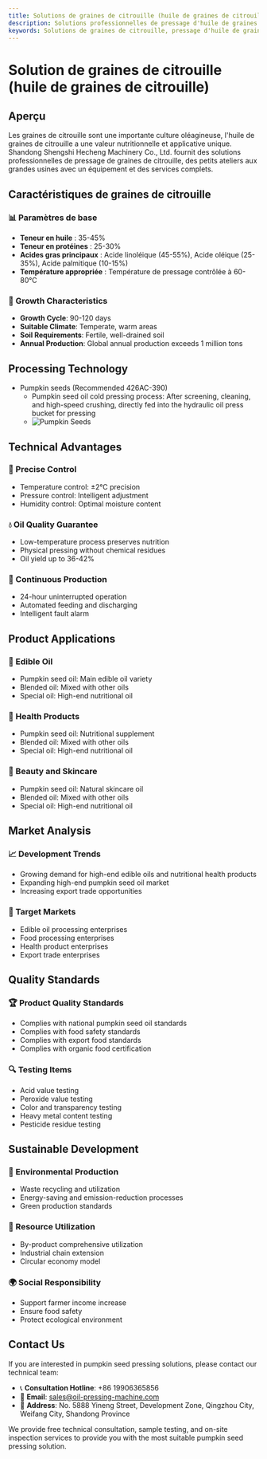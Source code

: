 ```yaml
---
title: Solutions de graines de citrouille (huile de graines de citrouille) - Shandong Shengshi Hecheng Machinery Co., Ltd.
description: Solutions professionnelles de pressage d'huile de graines de citrouille, fournissant des équipements et services techniques de transformation d'huile de graines de citrouille, teneur en huile 35-45%, utilisant le processus de pressage à froid pour mettre en valeur la valeur nutritionnelle, répondant aux besoins différents des petits ateliers aux grandes usines.
keywords: Solutions de graines de citrouille, pressage d'huile de graines de citrouille, équipement de transformation de graines de citrouille, ligne de production d'huile de graines de citrouille, processus de pressage à froid de graines de citrouille, presse à huile de graines de citrouille, extraction d'huile de graines de citrouille, transformation de graines oléagineuses de graines de citrouille, équipement de pressage d'huile de graines de citrouille, équipement de production d'huile de graines de citrouille, usine de transformation d'huile de graines de citrouille
---
```


# Solution de graines de citrouille (huile de graines de citrouille)

## Aperçu

Les graines de citrouille sont une importante culture oléagineuse, l'huile de graines de citrouille a une valeur nutritionnelle et applicative unique. Shandong Shengshi Hecheng Machinery Co., Ltd. fournit des solutions professionnelles de pressage de graines de citrouille, des petits ateliers aux grandes usines avec un équipement et des services complets.

## Caractéristiques de graines de citrouille

### 📊 Paramètres de base
- **Teneur en huile** : 35-45%
- **Teneur en protéines** : 25-30%
- **Acides gras principaux** : Acide linoléique (45-55%), Acide oléique (25-35%), Acide palmitique (10-15%)
- **Température appropriée** : Température de pressage contrôlée à 60-80℃

### 🌱 Growth Characteristics
- **Growth Cycle**: 90-120 days
- **Suitable Climate**: Temperate, warm areas
- **Soil Requirements**: Fertile, well-drained soil
- **Annual Production**: Global annual production exceeds 1 million tons

## Processing Technology

+ Pumpkin seeds (Recommended 426AC-390)
     + Pumpkin seed oil cold pressing process: After screening, cleaning, and high-speed crushing, directly fed into the hydraulic oil press bucket for pressing
     + ![Pumpkin Seeds](/images/南瓜籽冷榨工艺概览_An%20Overview%20of%20the%20Cold%20Pressing%20Process%20of%20Pumpkin%20Seeds.png)

## Technical Advantages

### 🎯 Precise Control
- Temperature control: ±2℃ precision
- Pressure control: Intelligent adjustment
- Humidity control: Optimal moisture content

### 💧 Oil Quality Guarantee
- Low-temperature process preserves nutrition
- Physical pressing without chemical residues
- Oil yield up to 36-42%

### 🔄 Continuous Production
- 24-hour uninterrupted operation
- Automated feeding and discharging
- Intelligent fault alarm

## Product Applications

### 🍳 Edible Oil
- Pumpkin seed oil: Main edible oil variety
- Blended oil: Mixed with other oils
- Special oil: High-end nutritional oil

### 💊 Health Products
- Pumpkin seed oil: Nutritional supplement
- Blended oil: Mixed with other oils
- Special oil: High-end nutritional oil

### 💄 Beauty and Skincare
- Pumpkin seed oil: Natural skincare oil
- Blended oil: Mixed with other oils
- Special oil: High-end nutritional oil

## Market Analysis

### 📈 Development Trends
- Growing demand for high-end edible oils and nutritional health products
- Expanding high-end pumpkin seed oil market
- Increasing export trade opportunities

### 🎯 Target Markets
- Edible oil processing enterprises
- Food processing enterprises
- Health product enterprises
- Export trade enterprises

## Quality Standards

### 🏆 Product Quality Standards
- Complies with national pumpkin seed oil standards
- Complies with food safety standards
- Complies with export food standards
- Complies with organic food certification

### 🔍 Testing Items
- Acid value testing
- Peroxide value testing
- Color and transparency testing
- Heavy metal content testing
- Pesticide residue testing

## Sustainable Development

### 🌱 Environmental Production
- Waste recycling and utilization
- Energy-saving and emission-reduction processes
- Green production standards

### 🔄 Resource Utilization
- By-product comprehensive utilization
- Industrial chain extension
- Circular economy model

### 🌍 Social Responsibility
- Support farmer income increase
- Ensure food safety
- Protect ecological environment

## Contact Us

If you are interested in pumpkin seed pressing solutions, please contact our technical team:

- 📞 **Consultation Hotline**: +86 19906365856
- 📧 **Email**: sales@oil-pressing-machine.com
- 📍 **Address**: No. 5888 Yineng Street, Development Zone, Qingzhou City, Weifang City, Shandong Province

We provide free technical consultation, sample testing, and on-site inspection services to provide you with the most suitable pumpkin seed pressing solution.